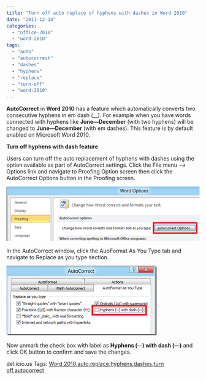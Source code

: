 ```yaml
---
title: "Turn off auto replace of hyphens with dashes in Word 2010"
date: "2011-12-14"
categories: 
  - "office-2010"
  - "word-2010"
tags: 
  - "auto"
  - "autocorrect"
  - "dashes"
  - "hyphens"
  - "replace"
  - "turn-off"
  - "word-2010"
---
```


**AutoCorrect** in **Word 2010** has a feature which automatically converts two consecutive hyphens in em dash (\_\_). For example when you have words connected with hyphens like **June—December** (with two hyphens) will be changed to **June—December** (with em dashes). This feature is by default enabled on Microsoft Word 2010.

**Turn off hyphens with dash feature**

Users can turn off the auto replacement of hyphens with dashes using the option available as part of AutoCorrect settings. Click the File menu –> Options link and navigate to Proofing Option screen then click the AutoCorrect Options button in the Proofing screen.

[![image](images/1_image_thumb134.png "image")](http://blogmines.com/blog/wp-content/uploads/2011/12/image134.png)

In the AutoCorrect window, click the AuoFormat As You Type tab and navigate to Replace as you type section.

[![image](images/1_image_thumb135.png "image")](http://blogmines.com/blog/wp-content/uploads/2011/12/image135.png)

Now unmark the check box with label as **Hyphens (--) with dash (—)** and click OK button to confirm and save the changes.

del.icio.us Tags: [Word 2010](http://del.icio.us/popular/Word+2010),[auto](http://del.icio.us/popular/auto),[replace](http://del.icio.us/popular/replace),[hyphens](http://del.icio.us/popular/hyphens),[dashes](http://del.icio.us/popular/dashes),[turn off](http://del.icio.us/popular/turn+off),[autocorrect](http://del.icio.us/popular/autocorrect)

